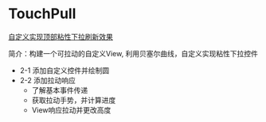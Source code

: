# TouchPull
[自定义实现顶部粘性下拉刷新效果](http://www.imooc.com/learn/830)

简介：构建一个可拉动的自定义View, 利用贝塞尔曲线，自定义实现粘性下拉控件  

* 2-1 添加自定义控件并绘制圆  
* 2-2 添加拉动响应  
  * 了解基本事件传递
  * 获取拉动手势，并计算进度
  * View响应拉动并更改高度
